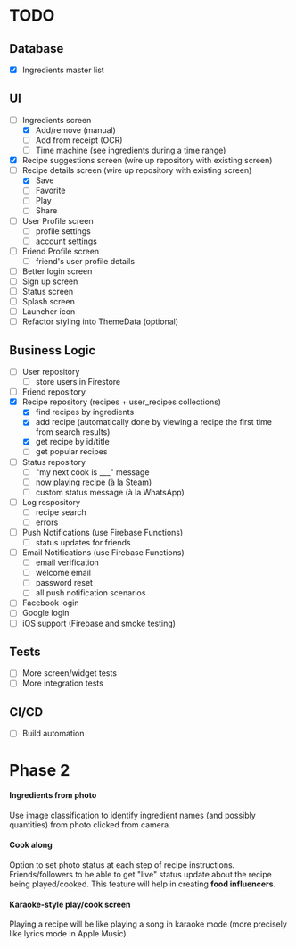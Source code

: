 # TODO

## Database

- [x] Ingredients master list

## UI

- [ ] Ingredients screen
  - [x] Add/remove (manual)
  - [ ] Add from receipt (OCR)
  - [ ] Time machine (see ingredients during a time range)
- [x] Recipe suggestions screen (wire up repository with existing screen)
- [ ] Recipe details screen (wire up repository with existing screen)
  - [x] Save
  - [ ] Favorite
  - [ ] Play
  - [ ] Share
- [ ] User Profile screen
  - [ ] profile settings
  - [ ] account settings
- [ ] Friend Profile screen
  - [ ] friend's user profile details
- [ ] Better login screen
- [ ] Sign up screen
- [ ] Status screen
- [ ] Splash screen
- [ ] Launcher icon
- [ ] Refactor styling into ThemeData (optional)

## Business Logic

- [ ] User repository
  - [ ] store users in Firestore
- [ ] Friend repository
- [x] Recipe repository (recipes + user_recipes collections)
  - [x] find recipes by ingredients
  - [x] add recipe (automatically done by viewing a recipe the first time from search results)
  - [x] get recipe by id/title
  - [ ] get popular recipes
- [ ] Status repository
  - [ ] "my next cook is \_\_\_" message
  - [ ] now playing recipe (à la Steam)
  - [ ] custom status message (à la WhatsApp)
- [ ] Log respository
  - [ ] recipe search
  - [ ] errors
- [ ] Push Notifications (use Firebase Functions)
  - [ ] status updates for friends
- [ ] Email Notifications (use Firebase Functions)
  - [ ] email verification
  - [ ] welcome email
  - [ ] password reset
  - [ ] all push notification scenarios
- [ ] Facebook login
- [ ] Google login
- [ ] iOS support (Firebase and smoke testing)

## Tests

- [ ] More screen/widget tests
- [ ] More integration tests

## CI/CD

- [ ] Build automation

# Phase 2

#### Ingredients from photo

Use image classification to identify ingredient names (and possibly quantities) from photo clicked from camera.

#### Cook along

Option to set photo status at each step of recipe instructions. Friends/followers to be able to get "live" status update about the recipe being played/cooked. This feature will help in creating **food influencers**.

#### Karaoke-style play/cook screen

Playing a recipe will be like playing a song in karaoke mode (more precisely like lyrics mode in Apple Music).
